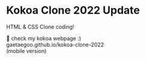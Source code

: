 # Kokoa Clone 2022 Update

HTML & CSS Clone coding!

🌈 check my kokoa webpage :)  
gaetaegoo.github.io/kokoa-clone-2022  
(mobile version)
